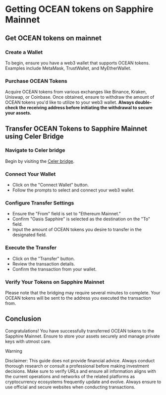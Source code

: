 # Getting OCEAN tokens on Sapphire Mainnet

## Get OCEAN tokens on mainnet

### Create a Wallet

To begin, ensure you have a web3 wallet that supports OCEAN tokens. Examples include MetaMask, TrustWallet, and MyEtherWallet.

### Purchase OCEAN Tokens

Acquire OCEAN tokens from various exchanges like Binance, Kraken, Uniswap, or Coinbase. Once obtained, ensure to withdraw the amount of OCEAN tokens you'd like to utilize to your web3 wallet. **Always double-check the receiving address before initiating the withdrawal to secure your assets.**

## Transfer OCEAN Tokens to Sapphire Mainnet using Celer Bridge

### Navigate to Celer bridge

Begin by visiting the [Celer bridge](https://cbridge.celer.network/1/23294/OCEAN).

### Connect Your Wallet

- Click on the "Connect Wallet" button.
- Follow the prompts to select and connect your web3 wallet.

### Configure Transfer Settings

- Ensure the "From" field is set to "Ethereum Mainnet."
- Confirm "Oasis Sapphire" is selected as the destination on the "To" field.
- Input the amount of OCEAN tokens you desire to transfer in the designated field.

### Execute the Transfer

- Click on the "Transfer" button.
- Review the transaction details.
- Confirm the transaction from your wallet.

### Verify Your Tokens on Sapphire Mainnet

Please note that the bridging may require several minutes to complete. Your OCEAN tokens will be sent to the address you executed the transaction from.

## Conclusion

Congratulations! You have successfully transferred OCEAN tokens to the Sapphire Mainnet. Ensure to store your assets securely and manage private keys with utmost care.

> [!WARNING]
> Disclaimer: This guide does not provide financial advice. Always conduct thorough research or consult a professional before making investment decisions. Make sure to verify URLs and ensure all information aligns with the current operations and networks of the related platforms as cryptocurrency ecosystems frequently update and evolve. Always ensure to use official and secure websites when conducting transactions.
